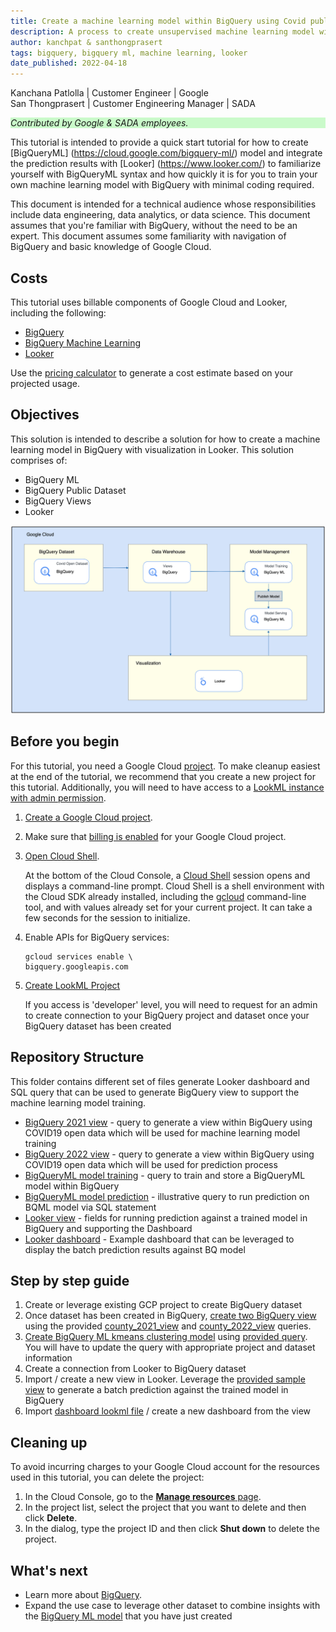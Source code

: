 ```yaml
---
title: Create a machine learning model within BigQuery using Covid public dataset and run prediction within Looker to visualize the results
description: A process to create unsupervised machine learning model within BigQuery and run prediction with Looker
author: kanchpat & santhongprasert
tags: bigquery, bigquery ml, machine learning, looker
date_published: 2022-04-18
---
```


Kanchana Patlolla | Customer Engineer | Google <br>
San Thongprasert | Customer Engineering Manager | SADA

<p style="background-color:#CAFACA;"><i>Contributed by Google & SADA employees.</i></p>

This tutorial is intended to provide a quick start tutorial for how to create [BigQueryML] (https://cloud.google.com/bigquery-ml/) model and integrate the prediction results with [Looker] (https://www.looker.com/) to familiarize yourself with BigQueryML syntax and how quickly it is for you to train your own machine learning model with BigQuery with minimal coding required. 

This document is intended for a technical audience whose responsibilities include data engineering, data analytics, or data science. This document assumes that you're familiar with BigQuery, without the need to be an expert. This document assumes some familiarity with navigation of BigQuery and basic knowledge of Google Cloud.

## Costs

This tutorial uses billable components of Google Cloud and Looker, including the following:

* [BigQuery](https://cloud.google.com/bigquery/pricing)
* [BigQuery Machine Learning](https://cloud.google.com/bigquery-ml/pricing)
* [Looker](https://www.looker.com/product/pricing/)

Use the [pricing calculator](https://cloud.google.com/products/calculator) to generate a cost estimate based on your projected usage.

## Objectives

This solution is intended to describe a solution for how to create a machine learning model in BigQuery with visualization in Looker. This solution comprises of:

  * BigQuery ML
  * BigQuery Public Dataset
  * BigQuery Views
  * Looker

![BQML Looker Architecture](./bqml_looker_arch.png)

## Before you begin

For this tutorial, you need a Google Cloud [project](https://cloud.google.com/resource-manager/docs/cloud-platform-resource-hierarchy#projects). To make cleanup easiest at the end of the tutorial, we recommend that you create a new project for this tutorial. Additionally, you will need to have access to a [LookML instance with admin permission](https://docs.looker.com/admin-options).

1.  [Create a Google Cloud project](https://console.cloud.google.com/projectselector2/home/dashboard).
1.  Make sure that [billing is enabled](https://support.google.com/cloud/answer/6293499#enable-billing) for your Google Cloud project.
1.  [Open Cloud Shell](https://console.cloud.google.com/?cloudshell=true).

    At the bottom of the Cloud Console, a [Cloud Shell](https://cloud.google.com/shell/docs/features) session opens and displays a command-line prompt. Cloud Shell is a shell environment with the Cloud SDK already installed, including the [gcloud](https://cloud.google.com/sdk/gcloud/) command-line tool, and with values already set for your current project. It can take a few seconds for the session to initialize.

1.  Enable APIs for BigQuery services:

        gcloud services enable \
        bigquery.googleapis.com

1. [Create LookML Project](https://docs.looker.com/data-modeling/getting-started/create-projects)

    If you access is 'developer' level, you will need to request for an admin to create connection to your BigQuery project and dataset once your BigQuery dataset has been created

## Repository Structure
This folder contains different set of files generate Looker dashboard and SQL query that can be used to generate BigQuery view to support the machine learning model training.

- [BigQuery 2021 view](/BigQuery/county_2021_view.sql) - query to generate a view within BigQuery using COVID19 open data which will be used for machine learning model training
- [BigQuery 2022 view](/BigQuery/county_2022_view.sql) - query to generate a view within BigQuery using COVID19 open data which will be used for prediction process
- [BigQueryML model training](/BigQuery/kmeans_model_training.sql) - query to train and store a BigQueryML model within BigQuery
- [BigQueryML model prediction](/BigQuery/kmeans_predict_model.sql) - illustrative query to run prediction on BQML model via SQL statement
- [Looker view](/Views/county_covid_model.view.lkml) - fields for running prediction against a trained model in BigQuery and supporting the Dashboard
- [Looker dashboard](Dashboard/bqml_consumer_dashboard.lookml) - Example dashboard that can be leveraged to display the batch prediction results against BQ model

## Step by step guide
1. Create or leverage existing GCP project to create BigQuery dataset
2. Once dataset has been created in BigQuery, [create two BigQuery view](https://cloud.google.com/bigquery/docs/views#creating_a_view) using the provided [county_2021_view](/BigQuery/county_2021_view.sql) and [county_2022_view](/BigQuery/county_2022_view.sql) queries.
3. [Create BigQuery ML kmeans clustering model](https://cloud.google.com/bigquery-ml/docs/reference/standard-sql/bigqueryml-syntax-create#create_model_syntax) using [provided query](/BigQuery/kmeans_model_training.sql). You will have to update the query with appropriate project and dataset information
4. Create a connection from Looker to BigQuery dataset
5. Import / create a new view in Looker. Leverage the [provided sample view](/Views/county_covid_model.view.lkml) to generate a batch prediction against the trained model in BigQuery
6. Import [dashboard lookml file](Dashboard/bqml_consumer_dashboard.lookml) / create a new dashboard from the view

## Cleaning up

To avoid incurring charges to your Google Cloud account for the resources used in this tutorial, you can delete the project:

1.  In the Cloud Console, go to the [**Manage resources** page](https://console.cloud.google.com/iam-admin/projects).
1.  In the project list, select the project that you want to delete and then click **Delete**.
1.  In the dialog, type the project ID and then click **Shut down** to delete the project.

## What's next

* Learn more about [BigQuery](https://cloud.google.com/bigquery).  
* Expand the use case to leverage other dataset to combine insights with the [BigQuery ML model](https://cloud.google.com/bigquery-ml/docs/) that you have just created
